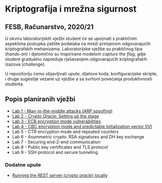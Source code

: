 # **Kriptografija i mrežna sigurnost**

## FESB, Računarstvo, 2020/21

U okviru laboratorijskih vježbi student će se upoznati s praktičnim aspektima postupka zaštite podataka na mreži primjenom odgovarajućih kriptografskih mehanizama. Laboratorijske vježbe su praktičnog tipa (_hands-on_) i djelomično su inspirirane modelom _capture the flag_, gdje student gradualno napreduje rješavanjem odgovarajućih kriptografskih izazova (_challenge_).

U repozitoriju ćemo objavljivati upute, dijelove koda, konfiguracijske skripte, i druge sugestije vezane uz vježbe a sa svrhom povećanja produktivnosti studenta.

## Popis planiranih vježbi

- [Lab 1 - Man-in-the-middle attacks (ARP spoofing)](/instructions/lab-1.md)
- [Lab 2 - _Crypto Oracle_: Setting up the stage](/instructions/lab-2.md)
- [Lab 3 - ECB encryption mode vulnerabilities](/instructions/lab-3.md)
- [Lab 4 - CBC encryption mode and predictable initialization vector (IV)](/instructions/lab-4.md)
- Lab 5 - CTR encryption mode and repeated counters
- Lab 6 - Asymmetric crypto: RSA signatures and DH key exchange
- Lab 7 - Securing end-2-end communication
- Lab 8 - Public key certificates and TLS protocol
- Lab 9 - SSH protocol and secure tunneling

### Dodatne upute

- [Running the REST server (_crypto oracle_) locally](/instructions/intro.md)
